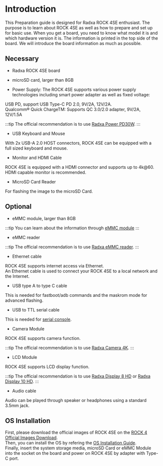 ﻿---
sidebar_label: 'Before start'
sidebar_position: 20
---

# Introduction

This Preparation guide is designed for Radxa ROCK 4SE enthusiast. The purpose is to learn about ROCK 4SE as well as how to prepare and set up for basic use. 
When you get a board, you need to know what model it is and which hardware version it is. 
The information is printed in the top side of the board. We will introduce the board information as much as possible.

## Necessary

- Radxa ROCK 4SE board

- microSD card, larger than 8GB

- Power Supply: The ROCK 4SE supports various power supply technologies including smart power adapter as well as fixed voltage:

USB PD, support USB Type-C PD 2.0, 9V/2A, 12V/2A.  
Qualcomm® Quick ChargeTM: Supports QC 3.0/2.0 adapter, 9V/2A, 12V/1.5A

:::tip
The official recommendation is to use [Radxa Power PD30W](/accessories/pd_30w).
:::

- USB Keyboard and Mouse

With 2x USB-A 2.0 HOST connectors, ROCK 4SE can be equipped with a full sized keyboard and mouse.

- Monitor and HDMI Cable

ROCK 4SE is equipped with a HDMI connector and supports up to 4k@60. HDMI capable monitor is recommended.  

- MicroSD Card Reader 

For flashing the image to the microSD Card.

## Optional

- eMMC module, larger than 8GB

:::tip
You can learn about the information through [eMMC module](/accessories/emmc_module)
:::

- eMMC reader

:::tip
The official recommendation is to use [Radxa eMMC reader](/accessories/emmc_reader).
:::

- Ethernet cable

ROCK 4SE supports internet access via Ethernet.  
An Ethernet cable is used to connect your ROCK 4SE to a local network and the Internet.  

- USB type A to type C cable

This is needed for fastboot/adb commands and the maskrom mode for advanced flashing.

- USB to TTL serial cable

This is needed for [serial console](/general-tutorial/serial).

- Camera Module
    
ROCK 4SE supports camera function.  

:::tip
The official recommendation is to use [Radxa Camera 4K](/accessories/camera_4k).
:::

- LCD Module

ROCK 4SE supports LCD display function.  

:::tip
The official recommendation is to use [Radxa Display 8 HD](/accessories/lcd-8-hd) or [Radxa Display 10 HD](/accessories/lcd-10-hd).
:::

- Audio cable

Audio can be played through speaker or headphones using a standard 3.5mm jack.

## OS Installation

First, please download the official images of ROCK 4SE on the [ROCK 4 Official Images Download](/rock4/official-images).  
Then, you can install the OS by refering the [OS Installation Guide](/general-guide/os-installtion).  
Finally, insert the system storage media, microSD Card or eMMC Module into the socket on the board and power on ROCK 4SE by adapter with Type-C port.
